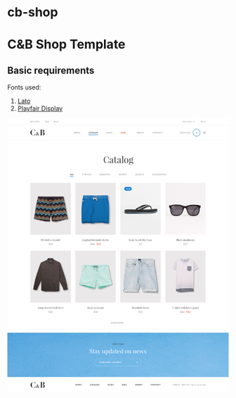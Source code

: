 # cb-shop
C&amp;B Shop Template
===

Basic requirements
---

Fonts used:
1. [Lato](https://fonts.google.com/specimen/Lato)
2. [Playfair Display](https://fonts.google.com/specimen/Playfair+Display)

![alt text](design.png "Home Page")
